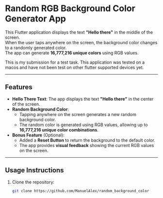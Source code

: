 # Random RGB Background Color Generator App 

This Flutter application displays the text **"Hello there"** in the middle of the screen.  
When the user taps anywhere on the screen, the background color changes to a randomly generated color.  
The app can generate **16,777,216 unique colors** using RGB values.

This is my submission for a test task.
This application was tested on a macos and have not been test on other
flutter supported devices yet.

---

## Features
- **Hello There Text**: The app displays the text **"Hello there"** in the center of the screen.
- **Random Background Color**:
  - Tapping anywhere on the screen generates a new random background color.
  - The random color is generated using RGB values, allowing up to **16,777,216 unique color combinations**.
- **Bonus Feature** (Optional):
  - Added a **Reset Button** to return the background to the default color.
  - The app provides **visual feedback** showing the current RGB values on the screen.

---

## Usage Instructions 
1. Clone the repository:
   ```bash
   git clone https://github.com/ManuelAlex/random_background_color
